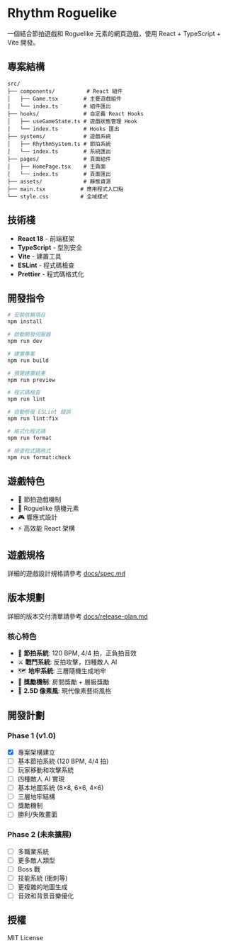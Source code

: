 # Rhythm Roguelike

一個結合節拍遊戲和 Roguelike 元素的網頁遊戲，使用 React + TypeScript + Vite 開發。

## 專案結構

```
src/
├── components/          # React 組件
│   ├── Game.tsx        # 主要遊戲組件
│   └── index.ts        # 組件匯出
├── hooks/              # 自定義 React Hooks
│   ├── useGameState.ts # 遊戲狀態管理 Hook
│   └── index.ts        # Hooks 匯出
├── systems/            # 遊戲系統
│   ├── RhythmSystem.ts # 節拍系統
│   └── index.ts        # 系統匯出
├── pages/              # 頁面組件
│   ├── HomePage.tsx    # 主頁面
│   └── index.ts        # 頁面匯出
├── assets/             # 靜態資源
├── main.tsx           # 應用程式入口點
└── style.css          # 全域樣式
```

## 技術棧

- **React 18** - 前端框架
- **TypeScript** - 型別安全
- **Vite** - 建置工具
- **ESLint** - 程式碼檢查
- **Prettier** - 程式碼格式化

## 開發指令

```bash
# 安裝依賴項目
npm install

# 啟動開發伺服器
npm run dev

# 建置專案
npm run build

# 預覽建置結果
npm run preview

# 程式碼檢查
npm run lint

# 自動修復 ESLint 錯誤
npm run lint:fix

# 格式化程式碼
npm run format

# 檢查程式碼格式
npm run format:check
```

## 遊戲特色

- 🎵 節拍遊戲機制
- 🎲 Roguelike 隨機元素
- 🎮 響應式設計
- ⚡ 高效能 React 架構

## 遊戲規格

詳細的遊戲設計規格請參考 [docs/spec.md](./docs/spec.md)

## 版本規劃

詳細的版本交付清單請參考 [docs/release-plan.md](./docs/release-plan.md)

### 核心特色
- 🎵 **節拍系統**: 120 BPM, 4/4 拍，正負拍音效
- ⚔️ **戰鬥系統**: 反拍攻擊，四種敵人 AI
- 🗺️ **地牢系統**: 三層隨機生成地牢
- 🎁 **獎勵機制**: 房間獎勵 + 層級獎勵
- 🎨 **2.5D 像素風**: 現代像素藝術風格

## 開發計劃

### Phase 1 (v1.0)
- [x] 專案架構建立
- [ ] 基本節拍系統 (120 BPM, 4/4 拍)
- [ ] 玩家移動和攻擊系統
- [ ] 四種敵人 AI 實現
- [ ] 基本地圖系統 (8×8, 6×6, 4×6)
- [ ] 三層地牢結構
- [ ] 獎勵機制
- [ ] 勝利/失敗畫面

### Phase 2 (未來擴展)
- [ ] 多職業系統
- [ ] 更多敵人類型
- [ ] Boss 戰
- [ ] 技能系統 (衝刺等)
- [ ] 更複雜的地圖生成
- [ ] 音效和背景音樂優化

## 授權

MIT License
